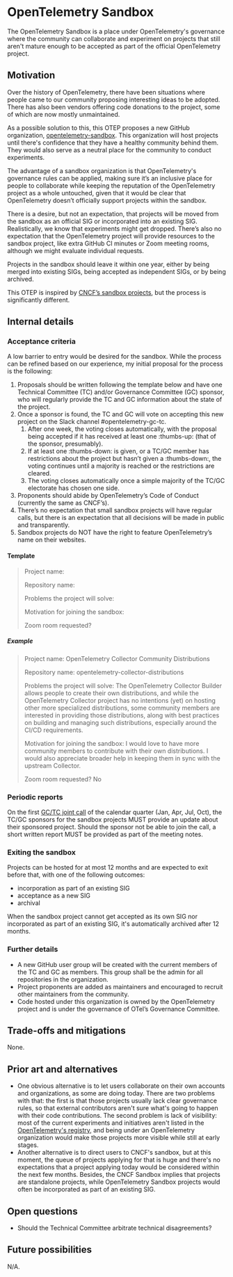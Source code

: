 # OpenTelemetry Sandbox

The OpenTelemetry Sandbox is a place under OpenTelemetry's governance where the community can collaborate and experiment on projects that still aren't mature enough to be accepted as part of the official OpenTelemetry project.

## Motivation

Over the history of OpenTelemetry, there have been situations where people came to our community proposing interesting ideas to be adopted. There has also been vendors offering code donations to the project, some of which are now mostly unmaintained.

As a possible solution to this, this OTEP proposes a new GitHub organization, [opentelemetry-sandbox](https://github.com/opentelemetry-sandbox). This organization will host projects until there's confidence that they have a healthy community behind them. They would also serve as a neutral place for the community to conduct experiments.

The advantage of a sandbox organization is that OpenTelemetry's governance rules can be applied, making sure it’s an inclusive place for people to collaborate while keeping the reputation of the OpenTelemetry project as a whole untouched, given that it would be clear that OpenTelemetry doesn’t officially support projects within the sandbox.

There is a desire, but not an expectation, that projects will be moved from the sandbox as an official SIG or incorporated into an existing SIG. Realistically, we know that experiments might get dropped. There’s also no expectation that the OpenTelemetry project will provide resources to the sandbox project, like extra GitHub CI minutes or Zoom meeting rooms, although we might evaluate individual requests.

Projects in the sandbox should leave it within one year, either by being merged into existing SIGs, being accepted as independent SIGs, or by being archived.

This OTEP is inspired by [CNCF’s sandbox projects](https://www.cncf.io/sandbox-projects/), but the process is significantly different.

## Internal details

### Acceptance criteria

A low barrier to entry would be desired for the sandbox. While the process can be refined based on our experience, my initial proposal for the process is the following:

1. Proposals should be written following the template below and have one Technical Committee (TC) and/or Governance Committee (GC) sponsor, who will regularly provide the TC and GC information about the state of the project.
2. Once a sponsor is found, the TC and GC will vote on accepting this new project on the Slack channel #opentelemetry-gc-tc.
    1. After one week, the voting closes automatically, with the proposal being accepted if it has received at least one :thumbs-up: (that of the sponsor, presumably).
    2. If at least one :thumbs-down: is given, or a TC/GC member has restrictions about the project but hasn’t given a :thumbs-down:, the voting continues until a majority is reached or the restrictions are cleared.
    3. The voting closes automatically once a simple majority of the TC/GC electorate has chosen one side.
3. Proponents should abide by OpenTelemetry’s Code of Conduct (currently the same as CNCF’s).
4. There’s no expectation that small sandbox projects will have regular calls, but there is an expectation that all decisions will be made in public and transparently.
5. Sandbox projects do NOT have the right to feature OpenTelemetry’s name on their websites.

#### Template

> Project name:
>
> Repository name:
>
> Problems the project will solve:
>
> Motivation for joining the sandbox:
>
> Zoom room requested?

##### Example

> Project name: OpenTelemetry Collector Community Distributions
>
> Repository name: opentelemetry-collector-distributions
>
> Problems the project will solve: The OpenTelemetry Collector Builder allows people to create their own distributions, and while the OpenTelemetry Collector project has no intentions (yet) on hosting other more specialized distributions, some community members are interested in providing those distributions, along with best practices on building and managing such distributions, especially around the CI/CD requirements.
>
> Motivation for joining the sandbox: I would love to have more community members to contribute with their own distributions. I would also appreciate broader help in keeping them in sync with the upstream Collector.
>
> Zoom room requested? No

### Periodic reports

On the first [GC/TC joint call](https://docs.google.com/document/d/1jylE5uZCKV9mrPw8Qrc5ExGyRVbBdqcbWPwni-hB5dE) of the calendar quarter (Jan, Apr, Jul, Oct), the TC/GC sponsors for the sandbox projects MUST provide an update about their sponsored project. Should the sponsor not be able to join the call, a short written report MUST be provided as part of the meeting notes.

### Exiting the sandbox

Projects can be hosted for at most 12 months and are expected to exit before that, with one of the following outcomes:

- incorporation as part of an existing SIG
- acceptance as a new SIG
- archival

When the sandbox project cannot get accepted as its own SIG nor incorporated as part of an existing SIG, it's automatically archived after 12 months.

### Further details

* A new GitHub user group will be created with the current members of the TC and GC as members. This group shall be the admin for all repositories in the organization.
* Project proponents are added as maintainers and encouraged to recruit other maintainers from the community.
* Code hosted under this organization is owned by the OpenTelemetry project and is under the governance of OTel’s Governance Committee.

## Trade-offs and mitigations

None.

## Prior art and alternatives

* One obvious alternative is to let users collaborate on their own accounts and organizations, as some are doing today. There are two problems with that: the first is that those projects usually lack clear governance rules, so that external contributors aren't sure what's going to happen with their code contributions. The second problem is lack of visibility: most of the current experiments and initiatives aren't listed in the [OpenTelemetry's registry](https://opentelemetry.io/ecosystem/registry/), and being under an OpenTelemetry organization would make those projects more visible while still at early stages.
* Another alternative is to direct users to CNCF's sandbox, but at this moment, the queue of projects applying for that is huge and there's no expectations that a project applying today would be considered within the next few months. Besides, the CNCF Sandbox implies that projects are standalone projects, while OpenTelemetry Sandbox projects would often be incorporated as part of an existing SIG.

## Open questions

* Should the Technical Committee arbitrate technical disagreements?

## Future possibilities

N/A.
